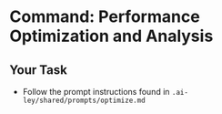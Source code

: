 # Command: Performance Optimization and Analysis

## Your Task

- Follow the prompt instructions found in `.ai-ley/shared/prompts/optimize.md`
